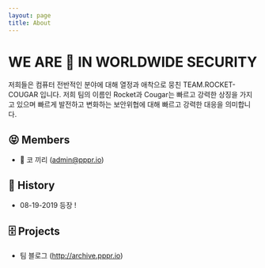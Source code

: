 ```yaml
---
layout: page
title: About
---
```


# WE ARE 🐆 IN WORLDWIDE SECURITY

저희들은 컴퓨터 전반적인 분야에 대해 열정과 애착으로 뭉친 TEAM.ROCKET-COUGAR 입니다. 저희 팀의 이름인 Rocket과 Cougar는 빠르고 강력한 상징을 가지고 있으며 빠르게 발전하고 변화하는 보안위협에 대해 빠르고 강력한 대응을 의미합니다.

## 😝 Members 

* 👑 코 끼리 (admin@pppr.io)

## 📜 History 

* 08-19-2019    등장 !

## 🗄️ Projects 

* 팀 블로그 (http://archive.pppr.io)
